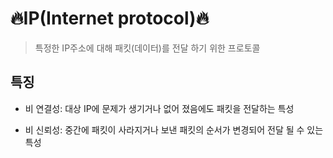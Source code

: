 # 🔥IP(Internet protocol)🔥

> 특정한 IP주소에 대해 패킷(데이터)를 전달 하기 위한 프로토콜

## 특징

- 비 연결성: 대상 IP에 문제가 생기거나 없어 졌음에도 패킷을 전달하는 특성

- 비 신뢰성: 중간에 패킷이 사라지거나 보낸 패킷의 순서가 변경되어 전달 될 수 있는 특성
 